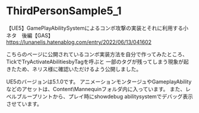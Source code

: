 # ThirdPersonSample5_1

【UE5】GamePlayAbilitySystemによるコンボ攻撃の実装とそれに利用する小ネタ　後編【GAS】
https://lunanelis.hatenablog.com/entry/2022/06/13/041602

こちらのページに公開されているコンボ実装方法を自分で作ってみたところ、TickでTryActivateAbilitiesbyTagを呼ぶと
一部のタグが残ってしまう現象が起きたため、ネリス様に確認いただけるよう公開しました。

UE5のバージョンは5.1.0です。
アニメーションモンタージュやGameplayAbilityなどのアセットは、Content\Mannequinフォルダ内に入っています。
また、レベルブループリントから、プレイ時にshowdebug abilitysystemでデバッグ表示させています。
